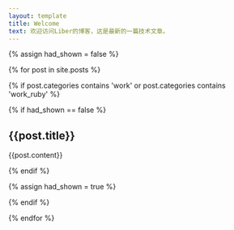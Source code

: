 ```yaml
---
layout: template
title: Welcome
text: 欢迎访问Liber的博客，这是最新的一篇技术文章。
---
```

{% assign had_shown = false %}

{% for post in site.posts %}

{% if post.categories contains 'work' or post.categories contains 'work_ruby' %}

{% if had_shown == false %}

<p><h2> {{post.title}} </h2></p>

{{post.content}}

{% endif %}

{% assign had_shown = true %}

{% endif %}

{% endfor %}
